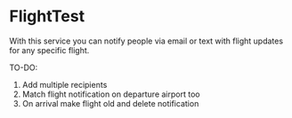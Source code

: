 FlightTest
==========
With this service you can notify people via email or text with flight updates for any specific flight.

TO-DO:
1) Add multiple recipients
2) Match flight notification on departure airport too
3) On arrival make flight old and delete notification
